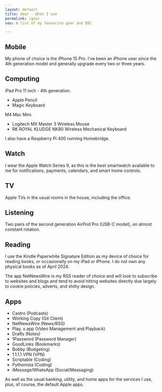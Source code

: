 ```yaml
---
layout: default
title: Gear - What I use
permalink: /gear
seo: A list of my favourite gear and EDC

---
```


## Mobile

My phone of choice is the iPhone 15 Pro. I've been an iPhone user since the 4th generation model and generally upgrade every two or three years.

## Computing

iPad Pro 11 inch - 4th generation.

- Apple Pencil
- Magic Keyboard

M4 Mac Mini.

- Logitech MX Master 3 Wireless Mouse
- RK ROYAL KLUDGE NK80 Wireless Mechanical Keyboard

I also have a Raspberry Pi 400 running Homebridge.

## Watch

I wear the Apple Watch Series 9, as this is the best smartwatch available to me for notifications, payments, calendars, and smart home controls.

## TV

Apple TVs in the usual rooms in the house, including the office.

## Listening

Two pairs of the second generation AirPod Pro (USB-C model), on almost constant rotation.

## Reading

I use the Kindle Paperwhite Signature Edition as my device of choice for reading books, or occasionally on my iPad or iPhone. I do not own any physical books as of April 2024.

The app NetNewsWire is my RSS reader of choice and will look to subscribe to websites and blogs and tend to avoid hitting websites directly due largely to cookie policies, adverts, and shitty design.

## Apps

- Castro (Podcasts)
- Working Copy (Git Client)
- NetNewsWire (News/RSS)
- Play, x.app (Video Management and Playback)
- Drafts (Notes)
- 1Password (Password Manager)
- GoodLinks (Bookmarks)
- Bobby (Budgeting)
- 1.1.1.1 VPN (VPN)
- Scriptable (Coding)
- Pythonista (Coding)
- iMessage/WhatsApp (Social/Messaging)

As well as the usual banking, utility, and home apps for the services I use, plus, of course, the default Apple apps.

